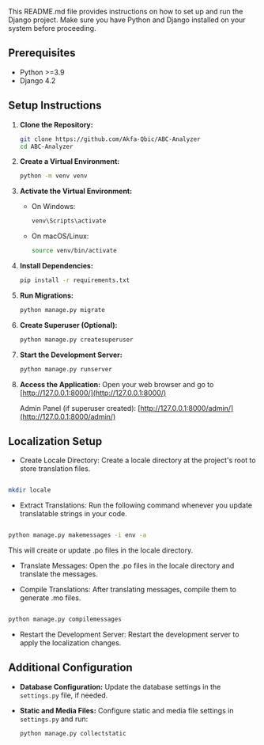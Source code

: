 This README.md file provides instructions on how to set up and run the Django project. Make sure you have Python and Django installed on your system before proceeding.

## Prerequisites

- Python >=3.9
- Django  4.2

## Setup Instructions

1. **Clone the Repository:**
   ```bash
   git clone https://github.com/Akfa-Qbic/ABC-Analyzer
   cd ABC-Analyzer
   ```

2. **Create a Virtual Environment:**
   ```bash
   python -m venv venv
   ```

3. **Activate the Virtual Environment:**
   - On Windows:
     ```bash
     venv\Scripts\activate
     ```
   - On macOS/Linux:
     ```bash
     source venv/bin/activate
     ```

4. **Install Dependencies:**
   ```bash
   pip install -r requirements.txt
   ```

5. **Run Migrations:**
   ```bash
   python manage.py migrate
   ```

6. **Create Superuser (Optional):**
   ```bash
   python manage.py createsuperuser
   ```

7. **Start the Development Server:**
   ```bash
   python manage.py runserver
   ```

8. **Access the Application:**
   Open your web browser and go to [http://127.0.0.1:8000/](http://127.0.0.1:8000/)

   Admin Panel (if superuser created): [http://127.0.0.1:8000/admin/](http://127.0.0.1:8000/admin/)

## Localization Setup
- Create Locale Directory:
Create a locale directory at the project's root to store translation files.

```bash

mkdir locale
```

- Extract Translations:
Run the following command whenever you update translatable strings in your code.

```bash

python manage.py makemessages -i env -a
```

This will create or update .po files in the locale directory.

- Translate Messages:
Open the .po files in the locale directory and translate the messages.

- Compile Translations:
After translating messages, compile them to generate .mo files.

```bash

python manage.py compilemessages
```

- Restart the Development Server:
  Restart the development server to apply the localization changes.

## Additional Configuration

- **Database Configuration:**
  Update the database settings in the `settings.py` file, if needed.

- **Static and Media Files:**
  Configure static and media file settings in `settings.py` and run:
  ```bash
  python manage.py collectstatic
  ```
